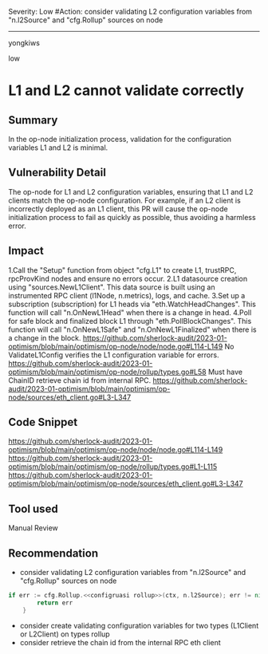 Severity: Low
#Action: consider validating L2 configuration variables from "n.l2Source" and "cfg.Rollup" sources on node

---

yongkiws

low

# L1 and L2 cannot validate correctly

## Summary
In the op-node initialization process, validation for the configuration variables L1 and L2 is minimal.

## Vulnerability Detail
The op-node for L1 and L2 configuration variables, ensuring that L1 and L2 clients match the op-node configuration. For example, if an L2 client is incorrectly deployed as an L1 client, this PR will cause the op-node initialization process to fail as quickly as possible, thus avoiding a harmless error.

## Impact
1.Call the "Setup" function from object "cfg.L1" to create L1, trustRPC, rpcProvKind nodes and ensure no errors occur.
2.L1 datasource creation using "sources.NewL1Client". This data source is built using an instrumented RPC client (l1Node, n.metrics), logs, and cache.
3.Set up a subscription (subscription) for L1 heads via "eth.WatchHeadChanges". This function will call "n.OnNewL1Head" when there is a change in head.
4.Poll for safe block and finalized block L1 through "eth.PollBlockChanges". This function will call "n.OnNewL1Safe" and "n.OnNewL1Finalized" when there is a change in the block.
https://github.com/sherlock-audit/2023-01-optimism/blob/main/optimism/op-node/node/node.go#L114-L149
No ValidateL1Config verifies the L1 configuration variable for errors.
https://github.com/sherlock-audit/2023-01-optimism/blob/main/optimism/op-node/rollup/types.go#L58
Must have ChainID retrieve chain id from internal RPC.
https://github.com/sherlock-audit/2023-01-optimism/blob/main/optimism/op-node/sources/eth_client.go#L3-L347
## Code Snippet
https://github.com/sherlock-audit/2023-01-optimism/blob/main/optimism/op-node/node/node.go#L114-L149
https://github.com/sherlock-audit/2023-01-optimism/blob/main/optimism/op-node/rollup/types.go#L1-L115
https://github.com/sherlock-audit/2023-01-optimism/blob/main/optimism/op-node/sources/eth_client.go#L3-L347

## Tool used

Manual Review

## Recommendation
- consider validating L2 configuration variables from "n.l2Source" and "cfg.Rollup" sources on node
``` go
if err := cfg.Rollup.<<configruasi rollup>>(ctx, n.l2Source); err != nil {
		return err
	}
```
- consider create validating configuration variables for two types (L1Client or L2Client) on types rollup
- consider retrieve the chain id from the internal RPC eth client